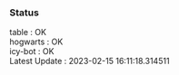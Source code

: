 ### Status


table : OK  
hogwarts : OK  
icy-bot : OK  
Latest Update : 2023-02-15 16:11:18.314511
